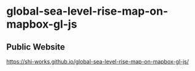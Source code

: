 # global-sea-level-rise-map-on-mapbox-gl-js
## Public Website
https://shi-works.github.io/global-sea-level-rise-map-on-mapbox-gl-js/
